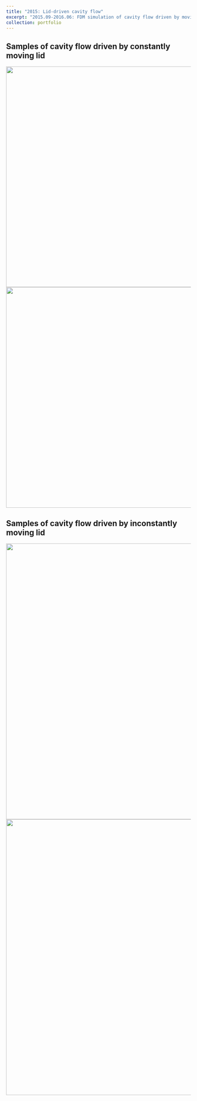 ```yaml
---
title: "2015: Lid-driven cavity flow"
excerpt: "2015.09-2016.06: FDM simulation of cavity flow driven by moving lid"
collection: portfolio
---
```


## Samples of cavity flow driven by constantly moving lid

<img src="https://maozirui.github.io/images/cavity1.gif" width="600"/>

<img src="https://maozirui.github.io/images/cavity2.gif" width="600"/>





## Samples of cavity flow driven by inconstantly moving lid

 <img src="https://maozirui.github.io/images/cavity4.gif" width="750"/>

<img src="https://maozirui.github.io/images/cavity3.gif" width="750"/>



